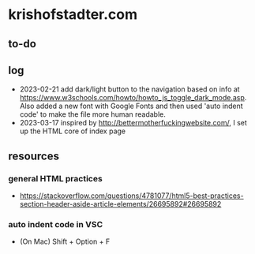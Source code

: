 # krishofstadter.com

## to-do

## log
- 2023-02-21 add dark/light button to the navigation based on info at https://www.w3schools.com/howto/howto_js_toggle_dark_mode.asp.  Also added a new font with Google Fonts and then used 'auto indent code' to make the file more human readable. 
- 2023-03-17 inspired by http://bettermotherfuckingwebsite.com/, I set up the  HTML core of index page

## resources
### general HTML practices
-  https://stackoverflow.com/questions/4781077/html5-best-practices-section-header-aside-article-elements/26695892#26695892
### auto indent code in VSC
- (On Mac) Shift + Option + F
